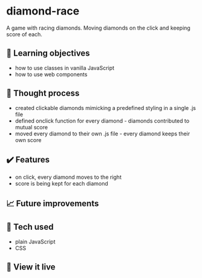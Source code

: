 # diamond-race

A game with racing diamonds. Moving diamonds on the click and keeping score of each.


## :brain: Learning objectives
- how to use classes in vanilla JavaScript
- how to use web components

## :thought_balloon: Thought process
- created clickable diamonds mimicking a predefined styling in a single .js file
- defined onclick function for every diamond - diamonds contributed to mutual score
- moved every diamond to their own .js file - every diamond keeps their own score

## :heavy_check_mark: Features
- on click, every diamond moves to the right
- score is being kept for each diamond

## :chart_with_upwards_trend: Future improvements


## :robot: Tech used 
- plain JavaScript
- CSS

## :eyes: View it live

